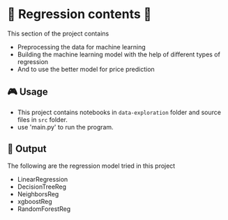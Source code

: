 # 🧱 Regression contents 📖
This section of the project contains
* Preprocessing the data for machine learning
* Building the machine learning model with the help of different types of regression
* And to use the better model for price prediction 

## 🎮 Usage
* This project contains notebooks in `data-exploration` folder and source files in `src` folder.
* use 'main.py' to run the program.

## 🎡 Output
The following are the regression model tried in this project  
* LinearRegression
* DecisionTreeReg
* NeighborsReg
* xgboostReg
* RandomForestReg


